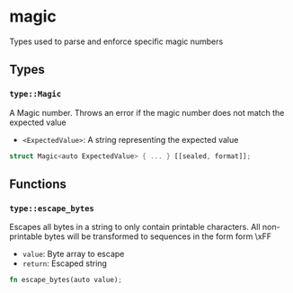 # magic
Types used to parse and enforce specific magic numbers


## Types

### `type::Magic`

A Magic number. Throws an error if the magic number does not match the expected value
- `<ExpectedValue>`: A string representing the expected value

```rust
struct Magic<auto ExpectedValue> { ... } [[sealed, format]];
```


## Functions

### `type::escape_bytes`

Escapes all bytes in a string to only contain printable characters. All non-printable bytes will be transformed to sequences in the form form \xFF
- `value`: Byte array to escape
- `return`: Escaped string


```rust
fn escape_bytes(auto value);
```

